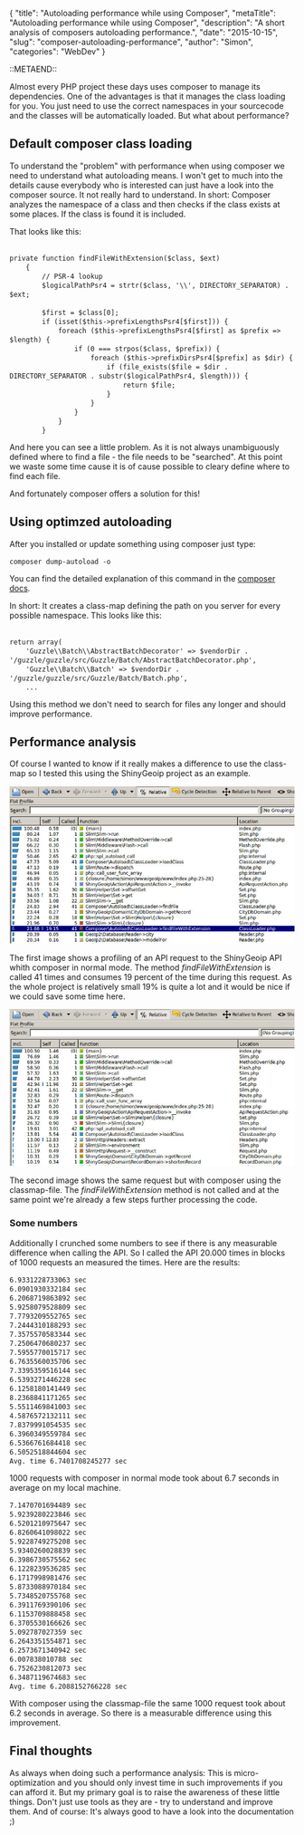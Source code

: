 {
    "title": "Autoloading performance while using Composer",
    "metaTitle": "Autoloading performance while using Composer",
    "description": "A short analysis of composers autoloading performance.",
    "date": "2015-10-15",
    "slug": "composer-autoloading-performance",
    "author": "Simon",
    "categories": "WebDev"
}

::METAEND::

Almost every PHP project these days uses composer to manage its dependencies. One of the advantages is that it manages
the class loading for you. You just need to use the correct namespaces in your sourcecode and the classes will be
automatically loaded. But what about performance?
<!--more-->

## Default composer class loading

To understand the "problem" with performance when using composer we need to understand what autoloading means.
I won't get to much into the details cause everybody who is interested can just have a look into the composer source.
It not really hard to understand. In short: Composer analyzes the namespace of a class and then checks if the class
exists at some places. If the class is found it is included.

That looks like this:

<pre><code class="language-php">
private function findFileWithExtension($class, $ext)
    {
        // PSR-4 lookup
        $logicalPathPsr4 = strtr($class, '\\', DIRECTORY_SEPARATOR) . $ext;

        $first = $class[0];
        if (isset($this->prefixLengthsPsr4[$first])) {
            foreach ($this->prefixLengthsPsr4[$first] as $prefix => $length) {
                if (0 === strpos($class, $prefix)) {
                    foreach ($this->prefixDirsPsr4[$prefix] as $dir) {
                        if (file_exists($file = $dir . DIRECTORY_SEPARATOR . substr($logicalPathPsr4, $length))) {
                            return $file;
                        }
                    }
                }
            }
        }
</code></pre>

And here you can see a little problem. As it is not always unambiguously defined where to find a file - the file
needs to be "searched". At this point we waste some time cause it is of cause possible to cleary define where to
find each file.

And fortunately composer offers a solution for this!

## Using optimzed autoloading

After you installed or update something using composer just type:

<pre><code class="language-bash">composer dump-autoload -o</code></pre>

You can find the detailed explanation of this command in the [composer docs](https://getcomposer.org/doc/03-cli.md#dump-autoload).

In short: It creates a class-map defining the path on you server for every possible namespace. This looks like this:

<pre><code class="language-php">
return array(
    'Guzzle\\Batch\\AbstractBatchDecorator' => $vendorDir . '/guzzle/guzzle/src/Guzzle/Batch/AbstractBatchDecorator.php',
    'Guzzle\\Batch\\Batch' => $vendorDir . '/guzzle/guzzle/src/Guzzle/Batch/Batch.php',
    ...
</code></pre>

Using this method we don't need to search for files any longer and should improve performance.

## Performance analysis

Of course I wanted to know if it really makes a difference to use the class-map so I tested this using the
ShinyGeoip project as an example.

<img src="/images/blog/composer_profile_01.jpg" alt="composer profile 1" title="Composer Autoloading Profile" class="centered" />

The first image shows a profiling of an API request to the ShinyGeoip API whith composer in normal mode. The method
_findFileWithExtension_ is called 41 times and consumes 19 percent of the time during this request. As the whole project
is relatively small 19% is quite a lot and it would be nice if we could save some time here.

<img src="/images/blog/composer_profile_02.jpg" alt="composer profile 2" title="Composer Autoloading Profile" class="centered" />

The second image shows the same request but with composer using the classmap-file. The _findFileWithExtension_ method
is not called and at the same point we're already a few steps further processing the code.

### Some numbers

Additionally I crunched some numbers to see if there is any measurable difference when calling the API. So I called
the API 20.000 times in blocks of 1000 requests an measured the times. Here are the results:

```
6.9331228733063 sec
6.0901930332184 sec
6.2068719863892 sec
5.9258079528809 sec
7.7793209552765 sec
7.2444310188293 sec
7.3575570583344 sec
7.2506470680237 sec
7.5955770015717 sec
6.7635560035706 sec
7.3395359516144 sec
6.5393271446228 sec
6.1258180141449 sec
8.2368841171265 sec
5.5511469841003 sec
4.5876572132111 sec
7.8379991054535 sec
6.3960349559784 sec
6.5366761684418 sec
6.5052518844604 sec
Avg. time 6.7401708245277 sec
```

1000 requests with composer in normal mode took about 6.7 seconds in average on my local machine.

```
7.1470701694489 sec
5.9239280223846 sec
6.5201210975647 sec
6.8260641098022 sec
5.9228749275208 sec
5.9340260028839 sec
6.3986730575562 sec
6.1228239536285 sec
6.1717998981476 sec
5.8733088970184 sec
5.7348520755768 sec
6.3911769390106 sec
6.1153709888458 sec
6.3705530166626 sec
5.092787027359 sec
6.2643351554871 sec
6.2573671340942 sec
6.007838010788 sec
6.7526230812073 sec
6.3487119674683 sec
Avg. time 6.2088152766228 sec
```

With composer using the classmap-file the same 1000 request took about 6.2 seconds in average. So there is a
measurable difference using this improvement.

## Final thoughts

As always when doing such a performance analysis: This is micro-optimization and you should only invest time in such
improvements if you can afford it. But my primary goal is to raise the awareness of these little things. Don't just use
tools as they are - try to understand and improve them. And of course: It's always good to have a look into the documentation ;)